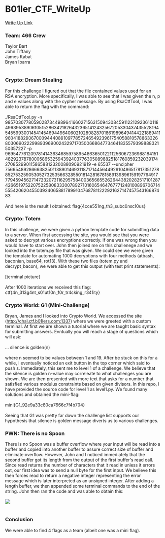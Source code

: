 # B01ler_CTF_WriteUp
[Write Up Link](https://github.com/tbart27/B01ler_CTF_WriteUp/blob/master/README.md)

### Team: 466 Crew
Taylor Bart<br>
John Tiffany<br>
James Kabat<br>
Bryan Ibarra<br>
<br>
### Crypto: Dream Stealing
For this challenge I figured out that the file contained values used for an RSA encryption. More specifically, I was able to see that I was given the n, p and e values along with the cypher message. By using RsaCtfTool, I was able to return the flag with the command:<br>
<br>
./RsaCtfTool.py -n 98570307780590287344989641660271563150943084591122129236101184963953890610515286342182643236514124325672053304374355281945455993001454145469449640602102808287018619896494144221889411960418829067000944408910977857246549239617540588105788633268030690222998939690024329717050066864773464183557939988832150357227 -p 9695477612097814143634685975895486365012211256067236988184151482923787800058653259439240377630508988251817608592320391742708529901158658812320088090921919 -e 65537 --uncipher 75665489286663825011389014693118717144564492910496517817351278852753259053052732535663285501814281678158913989615919776491777945945627147232073116295758400365665526264438202825171012874266519752207522580833300789271016065464767771248100896706714555420620455039240658817899104768781122292162714745754316687483<br>
<br>
And here is the result I obtained: flag{4cce551ng_th3_subc0nsc10us}<br>
### Crypto: Totem
In this challenge, we were given a python template code for submitting data to a server. When first accessing the site, you would see that you were asked to decrypt various encryptions correctly. If one was wrong then you would have to start over. John then joined me on this challenege and we looked into the totem.py file that was given. We could see we were given the template for automating 1000 decryptions with four methods (atbash, baconian, base64, rot13). With these two files (totem.py and decrypt_bacon), we were able to get this output (with test print statements):<br><br>
[terminal picture]<br><br>
After 1000 iterations we received this flag: ctf{4n_313g4nt_s01ut10n_f0r_tr4cking_r341ity}
### Crypto World: G1 (Mini-Challenge)
Bryan, James and I looked into Crypto World. We accessed the site (http://chal.ctf.b01lers.com:1337) where we were greeted with a custom terminal. At first we are shown a tutorial where we are taught basic syntax for submitting answers. Evntually you will reach a stage of questions which will ask: <br>
<br>
... silence is golden(n)<br>
<br>
where n seemed to be values between 1 and 19. After be stuck on this for a while, I eventually noticed an exit button in the top corner which said to push s. Immediately, this sent me to level 1 of a challenge. We believe that the silence is golden n-value may correleate to what challenges you are shown. We are then presented with more text that asks for a number that satisfied various modulus constraints based on given divisors. In this repo, I have provided the source code for level 1 as level1.py. We found many solutions and obtained the mini-flag:<br>
<br>
mini{G1_92e9a33c80ca7666c7f4b704}<br>
<br>
Seeing that G1 was pretty far down the challenge list supports our hypothesis that silence is golden message diverts us to various challenges.
### PWN: There is no Spoon
There is no Spoon was a buffer overflow where your input will be read into a buffer and copied into another buffer to assure correct size of buffer and eliminate overflow. However, John and I noticed immediately that the second buffer got its length from the output of the first buffer's read call. Since read returns the number of characters that it read in unless it errors out, our first idea was to send a null byte for the first input. We believe this then forces read to return a negative integer representing the error message which is later interpreted as an unsigned integer. After adding a length buffer, we then appended some terminal commands to the end of the string. John then ran the code and was able to obtain this:<br>
<br>
![](https://github.com/tbart27/B01ler_CTF_WriteUp/blob/main/pwn1.png)<br>
<br>

### Conclusion
We were able to find 4 flags as a team (albeit one was a mini flag).
